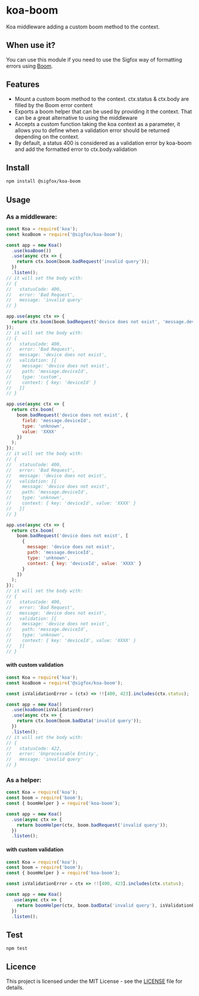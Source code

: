 # koa-boom

Koa middleware adding a custom boom method to the context.

## When use it?

You can use this module if you need to use the Sigfox way of formatting errors using [Boom](https://www.npmjs.com/package/boom).

## Features

- Mount a custom boom method to the context. ctx.status & ctx.body are filled by the Boom error content
- Exports a boom helper that can be used by providing it the context. That can be a great alternative to using the middleware
- Accepts a custom function taking the koa context as a parameter, it allows you to define when a validation error should be returned depending on the context.
- By default, a status 400 is considered as a validation error by koa-boom and add the formatted error to ctx.body.validation

## Install

```bash
npm install @sigfox/koa-boom
```

## Usage

### As a middleware:

```javascript
const Koa = require('koa');
const koaBoom = require('@sigfox/koa-boom');

const app = new Koa()
  .use(koaBoom())
  .use(async ctx => {
    return ctx.boom(boom.badRequest('invalid query'));
  })
  .listen();
// it will set the body with:
// {
//   statusCode: 400,
//   error: 'Bad Request',
//   message: 'invalid query'
// }

app.use(async ctx => {
  return ctx.boom(boom.badRequest('device does not exist', 'message.deviceId'));
});
// it will set the body with:
// {
//   statusCode: 400,
//   error: 'Bad Request',
//   message: 'device does not exist',
//   validation: [{
//    message: 'device does not exist',
//    path: 'message.deviceId',
//    type: 'custom',
//    context: { key: 'deviceId' }
//   }]
// }

app.use(async ctx => {
  return ctx.boom(
    boom.badRequest('device does not exist', {
      field: 'message.deviceId',
      type: 'unknown',
      value: 'XXXX'
    })
  );
});
// it will set the body with:
// {
//   statusCode: 400,
//   error: 'Bad Request',
//   message: 'device does not exist',
//   validation: [{
//    message: 'device does not exist',
//    path: 'message.deviceId',
//    type: 'unknown',
//    context: { key: 'deviceId', value: 'XXXX' }
//   }]
// }

app.use(async ctx => {
  return ctx.boom(
    boom.badRequest('device does not exist', [
      {
        message: 'device does not exist',
        path: 'message.deviceId',
        type: 'unknown',
        context: { key: 'deviceId', value: 'XXXX' }
      }
    ])
  );
});
// it will set the body with:
// {
//   statusCode: 400,
//   error: 'Bad Request',
//   message: 'device does not exist',
//   validation: [{
//    message: 'device does not exist',
//    path: 'message.deviceId',
//    type: 'unknown',
//    context: { key: 'deviceId', value: 'XXXX' }
//   }]
// }
```

#### with custom validation

```javascript
const Koa = require('koa');
const koaBoom = require('@sigfox/koa-boom');

const isValidationError = (ctx) => !![400, 423].includes(ctx.status);

const app = new Koa()
  .use(koaBoom(isValidationError)
  .use(async ctx => {
    return ctx.boom(boom.badData('invalid query'));
  })
  .listen();
// it will set the body with:
// {
//   statusCode: 422,
//   error: 'Unprocessable Entity',
//   message: 'invalid query'
// }
```

### As a helper:

```javascript
const Koa = require('koa');
const boom = require('boom');
const { boomHelper } = require('koa-boom');

const app = new Koa()
  .use(async ctx => {
    return boomHelper(ctx, boom.badRequest('invalid query'));
  })
  .listen();
```

#### with custom validation

```javascript
const Koa = require('koa');
const boom = require('boom');
const { boomHelper } = require('koa-boom');

const isValidationError = ctx => !![400, 423].includes(ctx.status);

const app = new Koa()
  .use(async ctx => {
    return boomHelper(ctx, boom.badData('invalid query'), isValidationError);
  })
  .listen();
```

## Test

```bash
npm test
```

## Licence

This project is licensed under the MIT License - see the [LICENSE](https://github.com/sigfox/javascript/blob/master/LICENSE) file for details.
